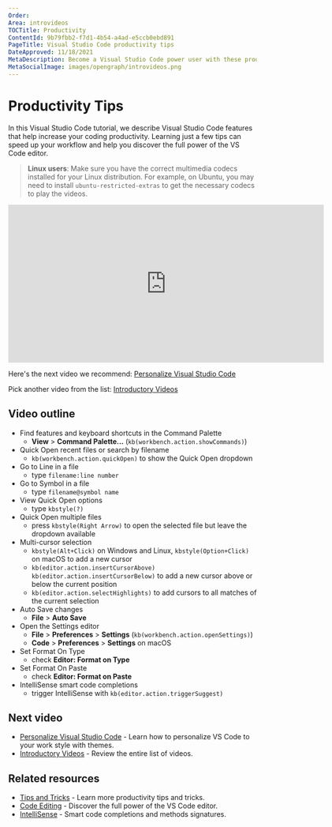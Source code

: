 ```yaml
---
Order:
Area: introvideos
TOCTitle: Productivity
ContentId: 9b79fbb2-f7d1-4b54-a4ad-e5ccb0ebd891
PageTitle: Visual Studio Code productivity tips
DateApproved: 11/18/2021
MetaDescription: Become a Visual Studio Code power user with these productivity tips.
MetaSocialImage: images/opengraph/introvideos.png
---
```

# Productivity Tips

In this Visual Studio Code tutorial, we describe Visual Studio Code features that help increase your coding productivity. Learning just a few tips can speed up your workflow and help you discover the full power of the VS Code editor.

>**Linux users**: Make sure you have the correct multimedia codecs installed for your Linux distribution. For example, on Ubuntu, you may need to install `ubuntu-restricted-extras` to get the necessary codecs to play the videos.

<iframe src="https://www.microsoft.com/en-us/videoplayer/embed/RWGSHk" width="640" height="320" allowFullScreen="true" frameBorder="0"></iframe>

Here's the next video we recommend: [Personalize Visual Studio Code](/docs/introvideos/configure.md)

Pick another video from the list: [Introductory Videos](/docs/getstarted/introvideos.md)

## Video outline

* Find features and keyboard shortcuts in the Command Palette
  * **View** > **Command Palette...** (`kb(workbench.action.showCommands)`)
* Quick Open recent files or search by filename
  * `kb(workbench.action.quickOpen)` to show the Quick Open dropdown
* Go to Line in a file
  * type `filename:line number`
* Go to Symbol in a file
  * type `filename@symbol name`
* View Quick Open options
  * type `kbstyle(?)`
* Quick Open multiple files
  * press `kbstyle(Right Arrow)` to open the selected file but leave the dropdown available
* Multi-cursor selection
  * `kbstyle(Alt+Click)` on Windows and Linux, `kbstyle(Option+Click)` on macOS to add a new cursor
  * `kb(editor.action.insertCursorAbove)` `kb(editor.action.insertCursorBelow)` to add a new cursor above or below the current position
  * `kb(editor.action.selectHighlights)` to add cursors to all matches of the current selection
* Auto Save changes
  * **File** > **Auto Save**
* Open the Settings editor
  * **File** > **Preferences** > **Settings** (`kb(workbench.action.openSettings)`)
  * **Code** > **Preferences** > **Settings** on macOS
* Set Format On Type
  * check **Editor: Format on Type**
* Set Format On Paste
  * check **Editor: Format on Paste**
* IntelliSense smart code completions
  * trigger IntelliSense with `kb(editor.action.triggerSuggest)`

## Next video

* [Personalize Visual Studio Code](/docs/introvideos/configure.md) - Learn how to personalize VS Code to your work style with themes.
* [Introductory Videos](/docs/getstarted/introvideos.md) - Review the entire list of videos.

## Related resources

* [Tips and Tricks](/docs/getstarted/tips-and-tricks.md) - Learn more productivity tips and tricks.
* [Code Editing](/docs/editor/codebasics.md) - Discover the full power of the VS Code editor.
* [IntelliSense](/docs/editor/intellisense.md) - Smart code completions and methods signatures.
